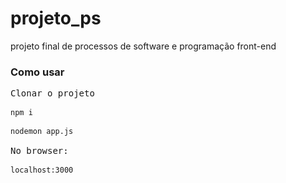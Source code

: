 # projeto_ps
projeto final de processos de software e programação front-end

### Como usar

<pre>
Clonar o projeto

<code>npm i</code>

<code>nodemon app.js</code>

No browser:

<code>localhost:3000</code>


</pre>
